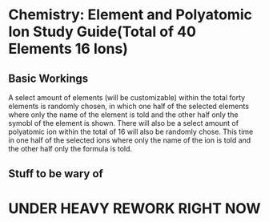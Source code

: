 # Chemistry: Element and Polyatomic Ion Study Guide(Total of 40 Elements 16 Ions) 

## Basic Workings 

A select amount of elements (will be customizable) within the total forty elements is randomly chosen, in which one half of the selected elements where only the name of the element is told and the other half only the symobl of the element is shown. There will also be a select amount of polyatomic ion within the total of 16 will also be randomly chose. This time in one half of the selected ions where only the name of the ion is told and the other half only the formula is told. 
## Stuff to be wary of
# UNDER HEAVY REWORK RIGHT NOW
